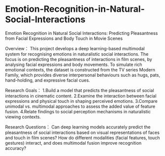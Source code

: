 # Emotion-Recognition-in-Natural-Social-Interactions
Emotion Recognition in Natural Social Interactions: Predicting Pleasantness from Facial Expressions and Body Touch in Movie Scenes

Overview：
This project develops a deep learning-based multimodal system for recognising emotions in naturalistic social interactions. The focus is on predicting the pleasantness of interactions in film scenes, by analysing facial expressions and body movements.
To simulate rich emotional contexts, the dataset is constructed from the TV series Modern Family, which provides diverse interpersonal behaviours such as hugs, pats, hand-holding, and expressive facial cues.

Research Goals：
1.Build a model that predicts the pleasantness of social interactions in cinematic content.
2.Examine the interaction between facial expressions and physical touch in shaping perceived emotions.
3.Compare unimodal vs. multimodal approaches to assess the added value of feature fusion.
4.Relate findings to social perception mechanisms in naturalistic viewing contexts.

Research Questions：
Can deep learning models accurately predict the pleasantness of social interactions based on visual representations of faces and touch in film scenes?
How do different modalities (facial features, touch gestures) interact, and does multimodal fusion improve recognition accuracy?
